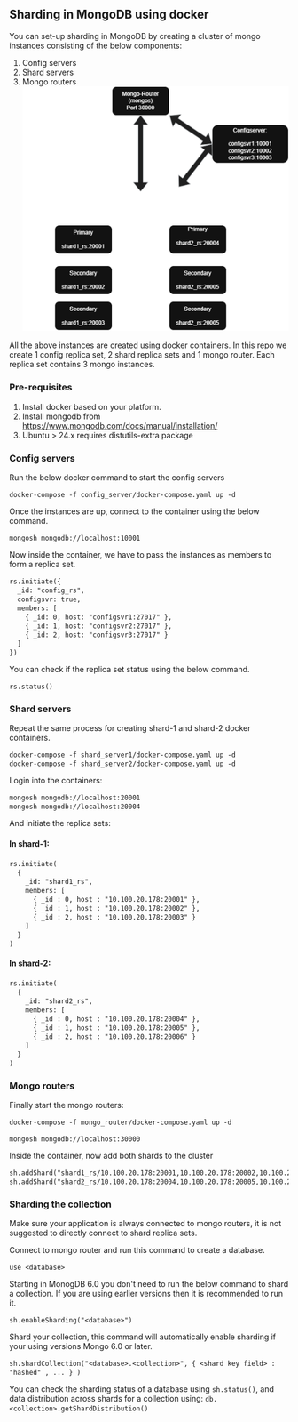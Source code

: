 ## Sharding in MongoDB using docker

You can set-up sharding in MongoDB by creating a cluster of mongo instances consisting of the below components:
1. Config servers
2. Shard servers
3. Mongo routers
![MongoDB](https://github.com/amdislove/mongodb-sharding/blob/b16439847a1e58f054378ada2590f975034dcdac/mongodb-cluster.drawio.png)

All the above instances are created using docker containers. In this repo we create 1 config replica set, 2 shard replica sets and 1 mongo router. Each replica set contains 3 mongo instances. 


### Pre-requisites
1. Install docker based on your platform.
2. Install mongodb from https://www.mongodb.com/docs/manual/installation/
3. Ubuntu > 24.x requires distutils-extra package

### Config servers
Run the below docker command to start the  config servers
```
docker-compose -f config_server/docker-compose.yaml up -d
```
Once the instances are up, connect to the container using the below command.
```
mongosh mongodb://localhost:10001
```
Now inside the container, we have to pass the instances as members to form a replica set.
```
rs.initiate({
  _id: "config_rs",
  configsvr: true,
  members: [
    { _id: 0, host: "configsvr1:27017" },
    { _id: 1, host: "configsvr2:27017" },
    { _id: 2, host: "configsvr3:27017" }
  ]
})

```
You can check if the replica set status using the below command.
```
rs.status()
```

### Shard servers
Repeat the same process for creating shard-1 and shard-2 docker containers.
```
docker-compose -f shard_server1/docker-compose.yaml up -d
docker-compose -f shard_server2/docker-compose.yaml up -d
```
Login into the containers:
```
mongosh mongodb://localhost:20001
mongosh mongodb://localhost:20004
```
And initiate the replica sets:
#### In shard-1:
```
rs.initiate(
  {
    _id: "shard1_rs",
    members: [
      { _id : 0, host : "10.100.20.178:20001" },
      { _id : 1, host : "10.100.20.178:20002" },
      { _id : 2, host : "10.100.20.178:20003" }
    ]
  }
)
```

#### In shard-2:
```
rs.initiate(
  {
    _id: "shard2_rs",
    members: [
      { _id : 0, host : "10.100.20.178:20004" },
      { _id : 1, host : "10.100.20.178:20005" },
      { _id : 2, host : "10.100.20.178:20006" }
    ]
  }
)
```

### Mongo routers
Finally start the mongo routers:
```
docker-compose -f mongo_router/docker-compose.yaml up -d
```
```
mongosh mongodb://localhost:30000
```
Inside the container, now add both shards to the cluster 
```
sh.addShard("shard1_rs/10.100.20.178:20001,10.100.20.178:20002,10.100.20.178:20003")
sh.addShard("shard2_rs/10.100.20.178:20004,10.100.20.178:20005,10.100.20.178:20006")
```

### Sharding the collection
Make sure your application is always connected to mongo routers, it is not suggested to directly connect to shard replica sets.

Connect to mongo router and run this command to create a database.
```
use <database>
```

Starting in MonogDB 6.0 you don't need to run the below command to shard a collection. If you are using earlier versions then it is recommended to run it.
```
sh.enableSharding("<database>")
```

Shard your collection, this command will automatically enable sharding if your using versions Mongo 6.0 or later.
```
sh.shardCollection("<database>.<collection>", { <shard key field> : "hashed" , ... } )
```

You can check the sharding status of a database using ``sh.status()``, and data distribution across shards for a collection using: 
```db.<collection>.getShardDistribution()```

